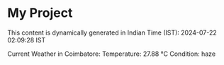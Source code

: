 # My Project

This content is dynamically generated in Indian Time (IST): 2024-07-22 02:09:28 IST


Current Weather in Coimbatore:
Temperature: 27.88 °C
Condition: haze
